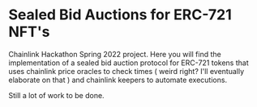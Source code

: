 # Sealed Bid Auctions for ERC-721 NFT's 

Chainlink Hackathon Spring 2022 project. Here you will find the implementation of a sealed bid auction protocol for ERC-721 tokens that uses chainlink price oracles to check times ( weird right? I'll eventually elaborate on that ) and chainlink keepers to automate executions.

Still a lot of work to be done. 